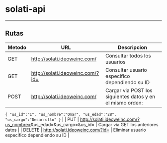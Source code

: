 # solati-api
---
## Rutas
| Metodo | URL | Descripcion |
|   --- |   --- |   --- |
| GET | http://solati.ideoweinc.com/ | Consultar todos los usuarios |
| GET | http://solati.ideoweinc.com/?id=<ID> | Consultar usuario especifico dependiendo su ID |
| POST | http://solati.ideoweinc.com/ | Cargar via POST los siguientes datos y en el mismo orden:
`{
           "us_id":"1",
           "us_nombre":"Omar",
           "us_edad":"28",
           "us_cargo":"Desarrollo"
      }` |
| PUT | http://solati.ideoweinc.com/?us_nombre=<NOMBRE>&us_edad=<EDAD>&us_cargo=<CARGO>&us_id=<ID> | Cargar via GET los anteriores datos |
| DELETE | http://solati.ideoweinc.com/?id=<ID> | Eliminar usuario especifico dependiendo su ID |
